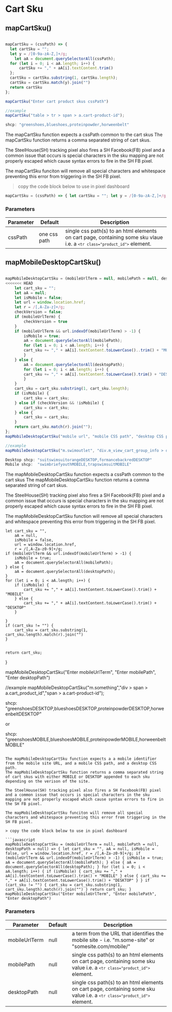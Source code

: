 # Cart Sku

## mapCartSku()


```javascript

mapCartSku = (cssPath) => {
  let cartSku = "";
  let y = /[0-9a-zA-Z,]+/g;
	let aA = document.querySelectorAll(cssPath);
  for (let i = 0; i < aA.length; i++) {
      cartSku += "," + aA[i].textContent.trim()
  };
  cartSku = cartSku.substring(1, cartSku.length);
  cartSku = cartSku.match(y).join("")
  return cartSku
};

mapCartSku("Enter cart product skus cssPath")

//example
mapCartSku("table > tr > span > a.cart-product-id");

shcp: "greenshoes,blueshoes,proteinpowder,horweenbelt"

```

The mapCartSku function expects a cssPath common to the cart skus
The mapCartSku function returns a comma separated string of cart skus.

The SteelHouse(SH) tracking pixel also fires a SH Facebook(FB) pixel and a common issue that occurs is special characters in the sku mapping are not properly escaped which cause syntax errors to fire in the SH FB pixel.

The mapCartSku funciton will remove all special characters and whitespace preventing this error from triggering in the SH FB pixel.

> copy the code block below to use in pixel dashboard

```javascript
mapCartSku = (cssPath) => { let cartSku = ""; let y = /[0-9a-zA-Z,]+/g; let aA = document.querySelectorAll(cssPath); for (let i = 0; i < aA.length; i++) { cartSku += "," + aA[i].textContent.trim() }; cartSku = cartSku.substring(1, cartSku.length); cartSku = cartSku.match(y).join("") return cartSku }; mapCartSku("Enter cart product skus cssPath")
```
### Parameters

Parameter | Default | Description
--------- | ------- | -----------
cssPath | one css path | single css path(s) to an html elements on cart page, containing some sku vlaue i.e. a <code>```<tr class="product_id">```</code> element.


## mapMobileDesktopCartSku()


```javascript

mapMobileDesktopCartSku = (mobileUrlTerm = null, mobilePath = null, desktopPath = null) => {
<<<<<<< HEAD
    let cart_sku = "";
    let aA = null;
    let isMobile = false;
    let url = window.location.href;
    let r = /[,A-Za-z]+/g;
    checkVersion = false;
    if (mobileUrlTerm) {
        checkVersion = true
    }
    if (mobileUrlTerm && url.indexOf(mobileUrlTerm) > -1) {
        isMobile = true;
        aA = document.querySelectorAll(mobilePath);
        for (let i = 0; i < aA.length; i++) {
        cart_sku += "," + aA[i].textContent.toLowerCase()..trim() + "MOBILE";
        }
    } else {
        aA = document.querySelectorAll(desktopPath);
        for (let i = 0; i < aA.length; i++) {
        cart_sku += "," + aA[i].textContent.toLowerCase().trim() + "DESKTOP";
        }
    }
    cart_sku = cart_sku.substring(1, cart_sku.length);
    if (isMobile) {
        cart_sku = cart_sku;
    } else if (checkVersion && !isMobile) {
        cart_sku = cart_sku;
    } else {
        cart_sku = cart_sku;
    }
    return cart_sku.match(r).join("");
};
mapMobileDesktopCartSku("mobile url", "mobile CSS path", "desktop CSS path");

//example
mapMobileDesktopCartSku("m.swimoutlet", "div.m_view_cart_group_info > div.carttext > a", "div > h2 > a");;

Desktop shcp: "suitswimsuitorangeDESKTOP,formancebackredDESKTOP"
Mobile shcp:  "swimbriefyouthMOBILE,trapswimsuitMOBILE"
```

The mapMobileDesktopCartSku function expects a cssPath common to the cart skus
The mapMobileDesktopCartSku function returns a comma separated string of cart skus.

The SteelHouse(SH) tracking pixel also fires a SH Facebook(FB) pixel and a common issue that occurs is special characters in the sku mapping are not properly escaped which cause syntax errors to fire in the SH FB pixel.

The mapMobileDesktopCartSku function will remove all special characters and whitespace preventing this error from triggering in the SH FB pixel.

    let cart_sku = "",
        aA = null,
        isMobile = false,
        url = window.location.href,
        r = /[,A-Za-z0-9]+/g;
    if (mobileUrlTerm && url.indexOf(mobileUrlTerm) > -1) {
        isMobile = true;
        aA = document.querySelectorAll(mobilePath);
    } else {
        aA = document.querySelectorAll(desktopPath);
    }
    for (let i = 0; i < aA.length; i++) {
        if (isMobile) {
            cart_sku += "," + aA[i].textContent.toLowerCase().trim() + "MOBILE"
        } else {
            cart_sku += "," + aA[i].textContent.toLowerCase().trim() + "DESKTOP"
        }

    }
    if (cart_sku != "") {
        cart_sku = cart_sku.substring(1, cart_sku.length).match(r).join("")
    }


    return cart_sku;
}

mapMobileDesktopCartSku("Enter mobileUrlTerm", "Enter mobilePath", "Enter desktopPath")

//example
mapMobileDesktopCartSku("m.something","div > span > a.cart_product_id","span > a.cart-product-id");

shcp: "greenshoesDESKTOP,blueshoesDESKTOP,proteinpowderDESKTOP,horweenbeltDESKTOP"

or

shcp: "greenshoesMOBILE,blueshoesMOBILE,proteinpowderMOBILE,horweenbeltMOBILE"

```

The mapMobileDesktopCartSku function expects a a mobile identifier from the mobile site URL, and a mobile CSS path, and a desktop CSS path.
The mapMobileDesktopCartSku function returns a comma separated string of cart skus with either MOBILE or DESKTOP appended to each sku depending on the verison of the site.

The SteelHouse(SH) tracking pixel also fires a SH Facebook(FB) pixel and a common issue that occurs is special characters in the sku mapping are not properly escaped which cause syntax errors to fire in the SH FB pixel.

The mapMobileDesktopCartSku funciton will remove all special characters and whitespace preventing this error from triggering in the SH FB pixel.

> copy the code block below to use in pixel dashboard

```javascript
mapMobileDesktopCartSku = (mobileUrlTerm = null, mobilePath = null, desktopPath = null) => { let cart_sku = "", aA = null, isMobile = false, url = window.location.href, r = /[,A-Za-z0-9]+/g; if (mobileUrlTerm && url.indexOf(mobileUrlTerm) > -1) { isMobile = true; aA = document.querySelectorAll(mobilePath); } else { aA = document.querySelectorAll(desktopPath); } for (let i = 0; i < aA.length; i++) { if (isMobile) { cart_sku += "," + aA[i].textContent.toLowerCase().trim() + "MOBILE" } else { cart_sku += "," + aA[i].textContent.toLowerCase().trim() + "DESKTOP" } } if (cart_sku != "") { cart_sku = cart_sku.substring(1, cart_sku.length).match(r).join("") } return cart_sku; } mapMobileDesktopCartSku("Enter mobileUrlTerm", "Enter mobilePath", "Enter desktopPath")
```
### Parameters

Parameter | Default | Description
--------- | ------- | -----------
mobileUrlTerm | null | a term from the URL that identifies the mobile site - i.e. "m.some-site" or "somesite.com/mobile/"
mobilePath | null | single css path(s) to an html elements on cart page, containing some sku value i.e. a <code>```<tr class="product_id">```</code> element.
desktopPath | null | single css path(s) to an html elements on cart page, containing some sku value i.e. a <code>```<tr class="product_id">```</code> element.